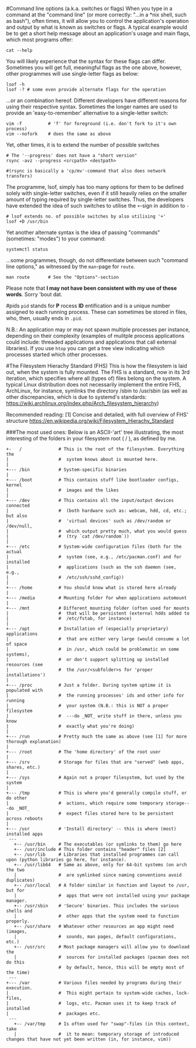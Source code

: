#Command line options (a.k.a. switches or flags)
When you type in a command at the "command line" (or more correctly: "...in a
\*nix shell, such as bash"), often times, it will allow you to control the
application's operation and output by what is known as switches or flags.
A typical example would be to get a short help message about an application's
usage and main flags, which most programs offer:

    cat --help

You will likely experience that the syntax for these flags can differ.
Sometimes you will get full, meaningful flags as the one above, however, other
programmes will use single-letter flags as below:

    lsof -h
    lsof -? # some even provide alternate flags for the operation

...or an combination hereof. Different developers have different reasons for
using their respective syntax. Sometimes the longer names are used to provide
an 'easy-to-remember' alternative to a single-letter switch:

    vim -f          # 'f' for foreground (i.e. don't fork to it's own process)
    vim --nofork    # does the same as above

Yet, other times, it is to extend the number of possible switches

    # The '--progress' does not have a "short version"
    rsync -avz --progress <srcpath> <destpath>

    #(rsync is basically a 'cp/mv'-command that also does network transfers)

The programme, lsof, simply has too many options for them to be defined solely
with single-letter switches, even if it still heavily relies on the smaller
amount of typing required by single-letter switches.
Thus, the developers have extended the idea of such switches to utilise the
`+`-sign in addition to `-`

    # lsof extends no. of possible switches by also utilising '+'
    lsof +D /usr/bin

Yet another alternate syntax is the idea of passing "commands" (sometimes:
"modes") to your command:

    systemctl status

...some programmes, though, do not differentiate between such "command line
options," as witnessed by the `man`-page for `route`.

    man route       # See the "Options"-section

Please note that **I may not have been consistent with my use of these words**.
Sorry 'bout dat.

#pids
`pid` stands for __P__ rocess __ID__ entification and is a unique
number assigned to each running process. These can sometimes be
stored in files, who, then, usually ends in `.pid`.

N.B.: An application may or may not spawn multiple processes per instance,
depending on their complexity (examples of mulitple process applications
could include: threaded applications and applications that call external
libraries). If you use `htop` you can get a tree view indicating which
processes started which other processes.

#The Filesystem Hierachy Standard (FHS)
This is how the filesystem is laid out, when the system is fully mounted.
The FHS is a standard, now in its 3rd iteration, which specifies where all
(types of) files belong on the system. A typical Linux distribution does not
necessarily implement the entire FHS, ArchLinux, for instance, symlinks the
directory /sbin to /usr/sbin (as well as other discrepancies, which is due
to systemd's standards: https://wiki.archlinux.org/index.php/Arch_filesystem_hierarchy)

Recommended reading:
  [1] Concise and detailed, with full overview of FHS' structure
      https://en.wikipedia.org/wiki/Filesystem_Hierachy_Standard


###The most used ones:
Below is an ASCII-'art' tree illustrating, the most interesting of the folders
in your filesystem root ( / ), as defined by me.

```
+-   /              # This is the root of the filesystem. Everything the
|                   #  system knows about is mounted here.
|
+--- /bin           # System-specific binaries
|
+--- /boot          # This contains stuff like bootloader configs, kernel
|                   #  images and the likes
|
+--- /dev           # This contains all the input/output devices connected
|                   #  (both hardware such as: webcam, hdd, cd, etc.; but also
|                   #  'virtual devices' such as /dev/random or /dev/null,
|                   #  which output pretty much, what you would guess
|                   #  (try `cat /dev/random`))
|
+--- /etc           # System-wide configuration files (both for the actual
|                   #  system (see, e.g., /etc/pacman.conf) and for installed
|                   #  applications (such as the ssh daemon (see, e.g.,
|                   #  /etc/ssh/sshd_config))
|
+--- /home          # You should know what is stored here already
|
+--- /media         # Mounting folder for when applications automount
|
+--- /mnt           # Different mounting folder (often used for mounts
|                   #  that will be persistent (external hdds added to
|                   #  /etc/fstab, for instance)
|
+--- /opt           # Installation of (especially proprietary) applications
|                   #  that are either very large (would consume a lot of space
|                   #  in /usr, which could be problematic on some systems),
|                   #  or don't support splitting up installed resources (see
|                   #  the /usr/<subfolder>s for 'proper installations')
|
+--- /proc          # Just a folder. During system uptime it is populated with
|                   #  the running processes' ids and other info for running
|                   #  your system (N.B.: this is NOT a proper filesystem
|                   #  ---do _NOT_ write stuff in there, unless you know
|                   #  exactly what you're doing)
|
+--- /run           # Pretty much the same as above (see [1] for more thorough explanation)
|
+--- /root          # The 'home directory' of the root user
|
+--- /srv           # Storage for files that are "served" (web apps, shares, etc.)
|
+--- /sys           # Again not a proper filesystem, but used by the system
|
+--- /tmp           # This is where you'd generally compile stuff, or do other
|                   #  actions, which require some temporary storage---do _NOT_
|                   #  expect files stored here to be persistent across reboots
|
+--- /usr           # 'Install directory' -- this is where (most) installed apps
 ---
   +-- /usr/bin     # The executables (or symlinks to them) go here
   +-- /usr/include # This folder contains "header" files [2]
   +-- /usr/lib     # Libraries that installed programmes can call upon (python libraries go here, for instance).
   +-- /usr/lib64   # Same as above, only for 64-bit systems (on arch the two
   |                #  are symlinked since naming conventions avoid duplicates)
   +-- /usr/local   # A folder similar in function and layout to /usr, but for
   |                #  apps that were not installed using your package manager.
   +-- /usr/sbin    # 'Secure' binaries. This includes the various shells and
   |                #  other apps that the system need to function properly.
   +-- /usr/share   # Whatever other resources an app might need (images,
   |                #  sounds, man pages, default configurations, etc.)
   +-- /usr/src     # Most package managers will allow you to download the
   |                #  sources for installed packages (pacman does not do this
                    #  by default, hence, this will be empty most of the time)
 ---
+--- /var           # Various files needed by programs during their execution.
|                   #  This might pertain to system-wide caches, lock-files,
|                   #  logs, etc. Pacman uses it to keep track of installed
|                   #  packages etc.
 ---
   +-- /var/tmp     # Is often used for "swap"-files (in this context, take
   |                #  it to mean: temporary storage of introduced changes that have not yet been written (in, for instance, vim))

```
